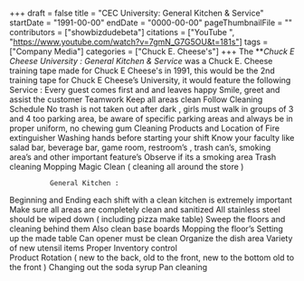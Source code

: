 +++
draft = false
title = "CEC University: General Kitchen & Service"
startDate = "1991-00-00"
endDate = "0000-00-00"
pageThumbnailFile = ""
contributors = ["showbizdudebeta"]
citations = ["YouTube ", "https://www.youtube.com/watch?v=7gmN_G7G5OU&t=181s"]
tags = ["Company Media"]
categories = ["Chuck E. Cheese's"]
+++
The ***Chuck E Cheese University : General Kitchen & Service* was a Chuck E. Cheese training tape made for Chuck  E Cheese's in 1991, this would be the 2nd training tape for Chuck E Cheese’s University, it would feature the following 
                Service : 
Every guest comes first and and leaves happy
Smile, greet and assist the customer
Teamwork
Keep all areas clean 
Follow Cleaning Schedule
No trash is not taken out after dark , girls must walk in groups of 3 and 4 too parking area, be aware of specific parking areas and always be in proper uniform, no chewing gum 
Cleaning Products and Location of Fire extinguisher 
Washing hands before starting your shift 
Know your faculty like salad bar, beverage bar, game room, restroom’s , trash can’s, smoking area’s and other important feature’s 
Observe if its a smoking area 
Trash cleaning 
Mopping 
Magic Clean ( cleaning all around the store )
 
              General Kitchen : 
Beginning and Ending each shift with a clean kitchen is extremely important 
Make sure all areas are completely clean and sanitized
All stainless steel should be wiped down ( including pizza make table) 
Sweep the floors and cleaning behind them 
Also clean base boards 
Mopping the floor’s 
Setting up the made table 
Can opener must be clean 
Organize the dish area 
Variety of new utensil items 
Proper Inventory control   
Product Rotation ( new to the back, old to the front, new to the bottom old to the front ) 
Changing out the soda syrup 
Pan cleaning 


